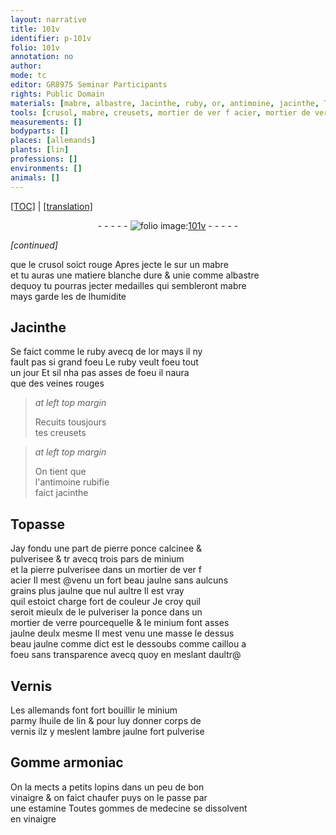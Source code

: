 ```yaml
---
layout: narrative
title: 101v
identifier: p-101v
folio: 101v
annotation: no
author:
mode: tc
editor: GR8975 Seminar Participants
rights: Public Domain
materials: [mabre, albastre, Jacinthe, ruby, or, antimoine, jacinthe, Topasse, pierre ponce, minium, pierre, acier, ponce, verre, caillou a foeu, Vernis, huile de lin, vernis, ambre jaulne fort pulverise, Gomme armoniac, vinaigre, gommes]
tools: [crusol, mabre, creusets, mortier de ver f acier, mortier de verre, estamine]
measurements: []
bodyparts: []
places: [allemands]
plants: [lin]
professions: []
environments: []
animals: []
---
```


<p><a href="{{ site.baseurl }}/diplomatic/">[TOC]</a> | <a href="{{ site.baseurl }}/texts/p-101v_tl/" target="_blank">[translation]</a></p><div class="folio" align="center">- - - - - <a href="http://gallica.bnf.fr/ark:/12148/btv1b10500001g/f208.image" target="_blank"><img src="https://cu-mkp.github.io/2017-workshop-edition/assets/photo-icon.png" alt="folio image: " style="display:inline-block; margin-bottom:-3px;"/>101v</a> - - - - - </div>  
 
*[continued]*
  
que le <span class="tl">crusol</span> soict rouge Apres jecte le sur un <span class="tl"><span class="m">mabre</span></span><br/> et tu auras une matiere blanche dure & unie co<span class="exp">mm</span>e <span class="m">albastre</span><br/> dequoy tu pourras jecter medailles qui semblero<span class="exp">n</span>t <span class="m">mabre</span><br/> mays garde les de lhumidite
 
 
  

## <span class="m">Jacinthe</span>

 
Se faict co<span class="exp">mm</span>e le <span class="m">ruby</span> avecq de l<span class="m">or</span> mays il ny<br/> fault pas si grand foeu Le <span class="m">ruby</span> veult foeu tout<br/> un jour Et sil nha pas asses de foeu il naura<br/> que des veines rouges
 
> *at left top margin*
> 
> 
>   Recuits tousjours<br/> tes <span class="tl">creusets</span> 
 
> *at left top margin*
> 
> 
>   On tient que<br/> l'<span class="m">antimoine</span> rubifie<br/> faict <span class="m">jacinthe</span> 
 
 
  

## <span class="m">Topasse</span>

 
Jay fondu une part de <span class="m">pierre ponce</span> calcinee &<br/> pulverisee <span class="del">& tr</span> avecq trois pars de <span class="m">minium</span><br/> et la <span class="m">pierre</span> pulverisee dans un <span class="tl">mortier de <span class="del">ver f</span><br/> <span class="m">acier</span></span> Il mest <span class="add">@venu</span> un fort beau jaulne sans aulcuns<br/> grains plus jaulne que nul aultre Il est vray<br/> quil estoict charge fort de couleur Je croy quil<br/> seroit mieulx de <span class="del">le</span> pulveriser la <span class="m">ponce</span> dans un<br/> <span class="tl">mortier de <span class="m">verre</span></span> pourcequelle & le <span class="m">minium</span> font asses<br/> jaulne deulx mesme Il mest venu une masse le dessus<br/> beau jaulne co<span class="exp">mm</span>e dict est le dessoubs co<span class="exp">mm</span>e <span class="m">caillou a<br/> foeu</span> sans transparence avecq quoy en meslant daultr@
 
 
  

## <span class="m">Vernis</span>

 
Les <span class="pl">allemands</span> font fort bouillir le <span class="m">minium</span><br/> parmy l<span class="m">huile de <span class="pa">lin</span></span> & pour luy donner corps de<br/> <span class="m">vernis</span> ilz y meslent l<span class="m">ambre jaulne fort pulverise</span>
 
 
  

## <span class="m">Gomme armoniac</span>

 
On la mects a petits lopins dans un peu de bon<br/> <span class="m">vinaigre</span> & on faict chaufer puys on le passe par<br/> une <span class="tl">estamine</span> Toutes <span class="m">gommes</span> de medecine se dissolvent<br/> en <span class="m">vinaigre</span>
 
